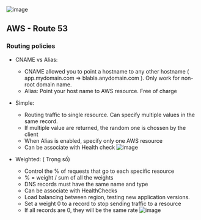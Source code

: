 ![image](https://github.com/nhvu95/aws-handbook/assets/26276890/134958a7-a883-46f3-ba46-7287c99a938a)

## AWS - Route 53
### Routing policies

- CNAME vs Alias:
  - CNAME allowed you to point a hostname to any other hostname ( app.mydomain.com => blabla.anydomain.com ). Only work for non-root domain name.
  - Alias: Point your host name to AWS resource. Free of charge

- Simple:
  - Routing traffic to single resource. Can specify multiple values in the same record.
  - If multiple value are returned, the random one is chossen by the client
  - When Alias is enabled, specify only one AWS resource
  - Can be associate with Health check
![image](https://github.com/nhvu95/aws-handbook/assets/26276890/b9e29ee5-2dc4-464c-b386-d7518c91a84b)

- Weighted: ( Trọng số)
  - Control the % of requests that go to each specific resource
  - % = weight / sum of all the weights
  - DNS records must have the same name and type
  - Can be associate with HealthChecks
  - Load balancing between region, testing new application versions.
  - Set a weight 0 to a record to stop sending traffic to a resource
  - If all records are 0, they will be the same rate
![image](https://github.com/nhvu95/aws-handbook/assets/26276890/7d83c27c-89c8-4f20-86b2-cf9328380b76)
